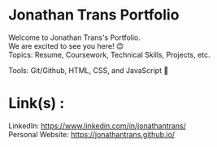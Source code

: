 # Jonathan Trans Portfolio
Welcome to Jonathan Trans's Portfolio. \
We are excited to see you here! 😊 \
Topics: Resume, Coursework, Technical Skills, Projects, etc. 

Tools: Git/Github, HTML, CSS, and JavaScript 👻

# Link(s) : 
LinkedIn: https://www.linkedin.com/in/jonathantrans/ \
Personal Website: https://jonathantrans.github.io/

